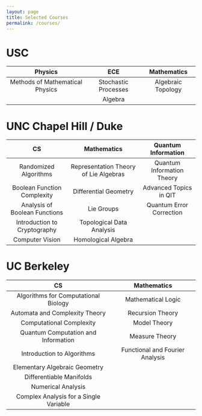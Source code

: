 ```yaml
---
layout: page
title: Selected Courses
permalink: /courses/
---
```


# USC

| Physics | ECE | Mathematics
|:------------: |:------------:| :------------:|
| Methods of Mathematical Physics | Stochastic Processes | Algebraic Topology 
| | Algebra  |

# UNC Chapel Hill / Duke

|CS | Mathematics | Quantum Information |
| :------------: | :-----------: | :-----------: |
|Randomized Algorithms     |  Representation Theory of Lie Algebras              | Quantum Information Theory |
|Boolean Function Complexity   |   Differential Geometry   | Advanced Topics in QIT |
| Analysis of Boolean Functions   |  Lie Groups  | Quantum Error Correction |
| Introduction to Cryptography      | Topological Data Analysis | |
| Computer Vision |Homological Algebra | |



# UC Berkeley

CS  | Mathematics |
:---:|          :---:|
Algorithms for Computational Biology | Mathematical Logic |
Automata and Complexity Theory | Recursion Theory |
Computational Complexity | Model Theory |
Quantum Computation and Information| Measure Theory
Introduction to Algorithms | Functional and Fourier Analysis |
| Elementary Algebraic Geometry
|Differentiable Manifolds|
|Numerical Analysis|
|Complex Analysis for a Single Variable|
